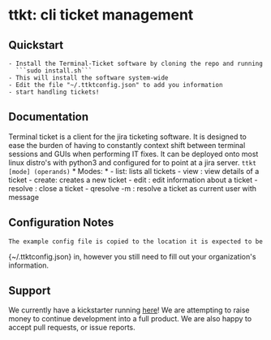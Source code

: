 # ttkt: cli ticket management

## Quickstart 

	- Install the Terminal-Ticket software by cloning the repo and running
	  ```sudo install.sh```
	- This will install the software system-wide
	- Edit the file "~/.ttktconfig.json" to add you information
	- start handling tickets!


## Documentation
Terminal ticket is a client for the jira ticketing software. It is designed to
ease the burden of having to constantly context shift between terminal sessions
and GUIs when performing IT fixes. It can be deployed onto most linux distro's
with python3 and configured for to point at a jira server. 
	```ttkt [mode] (operands)```
	* Modes: *
		- list: lists all tickets
		- view <ticket-slug>: view details of a ticket
		- create: creates a new ticket
		- edit <ticket-slug>: edit information about a ticket
		- resolve <ticket-slug>: close a ticket
		- qresolve <ticket-slug> -m <message>: resolve a ticket as
		  current user with message
		
## Configuration Notes
	The example config file is copied to the location it is expected to be
{~/.ttktconfig.json}
in, however you still need to fill out your organization's information.


## Support
We currently have a kickstarter running
[here](https://www.kickstarter.com/projects/shocktohp/terminal-ticket)!
We are attempting to raise money to continue development into a full product.
We are also happy to accept pull requests, or issue reports.
